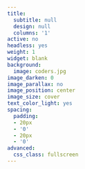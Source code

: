 ```yaml
---
title:
  subtitle: null
  design: null
  columns: '1'
active: no
headless: yes
weight: 1
widget: blank
background:
  image: coders.jpg
image_darken: 0
image_parallax: no
image_position: center
image_size: cover
text_color_light: yes
spacing:
  padding:
  - 20px
  - '0'
  - 20px
  - '0'
advanced:
  css_class: fullscreen
---
```

